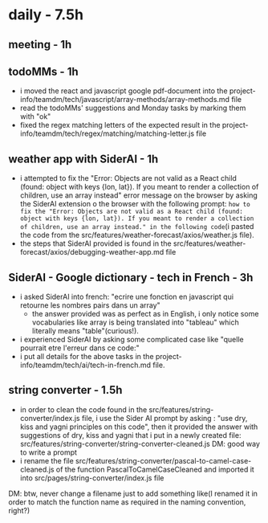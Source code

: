 # daily - 7.5h

## meeting - 1h

## todoMMs - 1h
* i moved the react and javascript google pdf-document into the project-info/teamdm/tech/javascript/array-methods/array-methods.md file
* read the todoMMs' suggestions and Monday tasks by marking them with "ok"
* fixed the regex matching letters of the expected result in the project-info/teamdm/tech/regex/matching/matching-letter.js file
  
## weather app with SiderAI - 1h
* i attempted to fix the "Error: Objects are not valid as a React child (found: object with keys {lon, lat}). If you meant to render a collection of children, use an array instead" error message on the browser by asking the SiderAI extension o the browser with the following prompt: `how to fix the "Error: Objects are not valid as a React child (found: object with keys {lon, lat}). If you meant to render a collection of children, use an array instead." in the following code`(i pasted the code from the src/features/weather-forecast/axios/weather.js file). 
* the steps that SiderAI provided is found in the src/features/weather-forecast/axios/debugging-weather-app.md file

## SiderAI - Google dictionary - tech in French - 3h
* i asked SiderAI into french: "ecrire une fonction en javascript qui retourne les nombres pairs dans un array"
  * the answer provided was as perfect as in English, i only notice some vocabularies like array is being translated into "tableau" which literally means "table"(curious!). 
* i experienced SiderAI by asking some complicated case like "quelle pourrait etre l'erreur dans ce code:"
* i put all details for the above tasks in the project-info/teamdm/tech/ai/tech-in-french.md file.

## string converter - 1.5h
* in order to clean the code found in the src/features/string-converter/index.js file, i use the Sider AI prompt by asking : "use dry, kiss and yagni principles on this code", then it provided the answer with suggestions of dry, kiss and yagni that i put in a newly created file: src/features/string-converter/string-converter-cleaned.js DM: good way to write a prompt
* i rename the file src/features/string-converter/pascal-to-camel-case-cleaned.js of the function PascalToCamelCaseCleaned and imported it into src/pages/string-converter/index.js file

DM: btw, never change a filename just to add something like(I renamed it in order to match the function name as required in the naming convention, right?) 